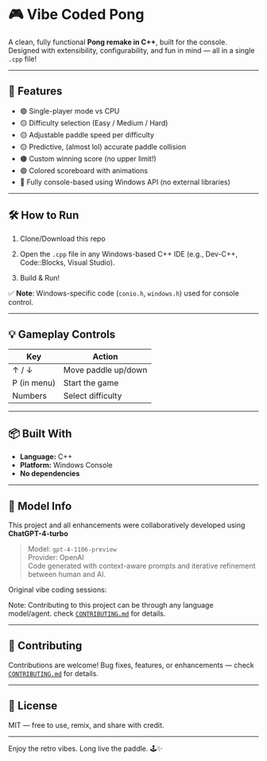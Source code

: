 # 🎮 Vibe Coded Pong

A clean, fully functional **Pong remake in C++**, built for the console. Designed with extensibility, configurability, and fun in mind — all in a single `.cpp` file!

---

## 🚀 Features

- 🟢 Single-player mode vs CPU
- 🟡 Difficulty selection (Easy / Medium / Hard)
- 🟡 Adjustable paddle speed per difficulty
- 🟡 Predictive, (almost lol) accurate paddle collision
- 🟠 Custom winning score (no upper limit!)
- 🟣 Colored scoreboard with animations
- 🔄 Fully console-based using Windows API (no external libraries)

---

## 🛠️ How to Run

1. Clone/Download this repo
2. Open the `.cpp` file in any Windows-based C++ IDE (e.g., Dev-C++, Code::Blocks, Visual Studio).

3. Build & Run!

✅ **Note**: Windows-specific code (`conio.h`, `windows.h`) used for console control.

---

## 💡 Gameplay Controls

| Key         | Action              |
|-------------|---------------------|
| ↑ / ↓       | Move paddle up/down |
| P (in menu) | Start the game      |
| Numbers     | Select difficulty   |

---

## 📦 Built With

- **Language:** C++
- **Platform:** Windows Console
- **No dependencies**

---

## 🤖 Model Info

This project and all enhancements were collaboratively developed using **ChatGPT-4-turbo**  
> Model: `gpt-4-1106-preview`  
> Provider: OpenAI  
> Code generated with context-aware prompts and iterative refinement between human and AI.

Original vibe coding sessions:



Note: Contributing to this project can be through any language model/agent. check [`CONTRIBUTING.md`](./CONTRIBUTING.md) for details.

---

## 🙌 Contributing

Contributions are welcome! Bug fixes, features, or enhancements — check [`CONTRIBUTING.md`](./CONTRIBUTING.md) for details.

---

## 📜 License

MIT — free to use, remix, and share with credit.

---

Enjoy the retro vibes. Long live the paddle. 🕹️✨